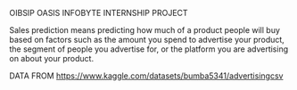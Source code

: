 OIBSIP
OASIS INFOBYTE INTERNSHIP PROJECT





Sales prediction means predicting how much of a product people will buy based on factors
such as the amount you spend to advertise your product, the segment of people you
advertise for, or the platform you are advertising on about your product.





DATA FROM https://www.kaggle.com/datasets/bumba5341/advertisingcsv
